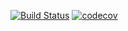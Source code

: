 [![Build Status](https://travis-ci.com/Crfkf1984/job4j_tracker.svg?branch=master)](https://travis-ci.com/Crfkf1984/job4j_tracker)
[![codecov](https://codecov.io/gh/Crfkf1984/job4j_tracker/branch/master/graph/badge.svg?token=UL9H4UK0AL)](https://codecov.io/gh/Crfkf1984/job4j_tracker)